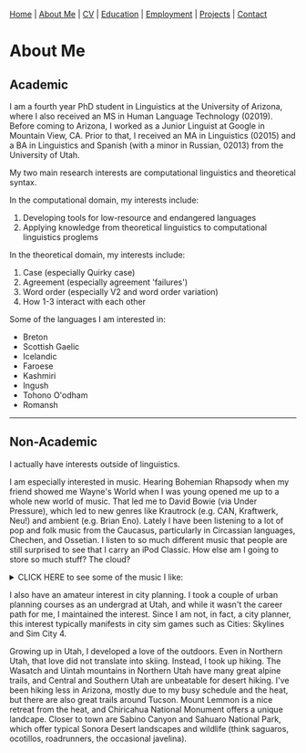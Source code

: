[Home](index.md) | [About Me](aboutme.md) | [CV](cv.md) | [Education](education.md) | [Employment](employment.md) | [Projects](projects.md) | [Contact](contact.md)

# About Me

## Academic

I am a fourth year PhD student in Linguistics at the University of Arizona, where I also received an MS in Human Language Technology (02019). Before coming to Arizona, I worked as a Junior Linguist at Google in Mountain View, CA. Prior to that, I received an MA in Linguistics (02015) and a BA in Linguistics and Spanish (with a minor in Russian, 02013) from the University of Utah.

My two main research interests are computational linguistics and theoretical syntax.  

In the computational domain, my interests include:
1. Developing tools for low-resource and endangered languages
2. Applying knowledge from theoretical linguistics to computational linguistics proglems

In the theoretical domain, my interests include:
1. Case (especially Quirky case)
2. Agreement (especially agreement 'failures')
3. Word order (especially V2 and word order variation)
4. How 1-3 interact with each other

Some of the languages I am interested in:
- Breton
- Scottish Gaelic
- Icelandic
- Faroese
- Kashmiri
- Ingush
- Tohono O'odham
- Romansh  

------
## Non-Academic


I actually have interests outside of linguistics.  

I am especially interested in music. Hearing Bohemian Rhapsody when my friend showed me Wayne's World when I was young opened me up to a whole new world of music. That led me to David Bowie (via Under Pressure), which led to new genres like Krautrock (e.g. CAN, Kraftwerk, Neu!) and ambient (e.g. Brian Eno). Lately I have been listening to a lot of pop and folk music from the Caucasus, particularly in Circassian languages, Chechen, and Ossetian. I listen to so much different music that people are still surprised to see that I carry an iPod Classic. How else am I going to store so much stuff? The cloud?

<details>
<summary>CLICK HERE to see some of the music I like:</summary>
 
- David Bowie
- Bob Dylan
- The Beach Boys
- Nick Lowe
- Kate Bush
- Кино
- Richard and Linda Thompson
- Brian Eno
- LCD Soundsystem
- Genesis
- The Beatles
- Japan (& David Sylvian)
- M.O.T.O.
- Virginia Astley
- Vashti Bunyan
- CAN
- Kraftwerk
- Neu!
- Scott Walker
- Pixies
- Swans
- The Smiths (& Morrissey)
- Phil Ochs
- MGMT
- Mount Eerie
- Adam Ant
- XTC
- Dar Williams
- Leonard Cohen
- Warren Zevon
- Frank Zappa
- The Lemon Twigs
- Гражданская Оборона (и Егор Летов)
- John Cale
- Big Audio Dynamite
</details>


I also have an amateur interest in city planning. I took a couple of urban planning courses as an undergrad at Utah, and while it wasn't the career path for me, I maintained the interest. Since I am not, in fact, a city planner, this interest typically manifests in city sim games such as Cities: Skylines and Sim City 4.  

Growing up in Utah, I developed a love of the outdoors. Even in Northern Utah, that love did not translate into skiing. Instead, I took up hiking. The Wasatch and Uintah mountains in Northern Utah have many great alpine trails, and Central and Southern Utah are unbeatable for desert hiking. I've been hiking less in Arizona, mostly due to my busy schedule and the heat, but there are also great trails around Tucson. Mount Lemmon is a nice retreat from the heat, and Chiricahua National Monument offers a unique landcape. Closer to town are Sabino Canyon and Sahuaro National Park, which offer typical Sonora Desert landscapes and wildlife (think saguaros, ocotillos, roadrunners, the occasional javelina).  

 

